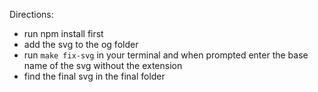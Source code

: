 Directions:

- run npm install first
- add the svg to the og folder
- run `make fix-svg` in your terminal and when prompted enter the base name of the svg without the extension
- find the final svg in the final folder